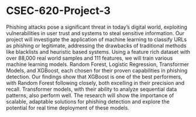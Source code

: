 # CSEC-620-Project-3

 Phishing attacks pose a significant threat in today’s digital
 world, exploiting vulnerabilities in user trust and systems to
 steal sensitive information. Our project will investigate the
 application of machine learning to classify URLs as phishing
 or legitimate, addressing the drawbacks of traditional methods
 like blacklists and heuristic based systems. Using a feature rich
 dataset with over 88,000 real world samples and 111 features,
 we will train various machine learning models. Random Forest,
 Logistic Regression, Transformer Models, and XGBoost, each
 chosen for their proven capabilities in phishing detection. Our
 findings show that XGBoost is one of the best performers,
 with Random Forest following closely, both excelling in their
 precision and recall. Transformer models, with their ability
 to analyze sequential data patterns, also perform well. The
 research will show the importance of scalable, adaptable
 solutions for phishing detection and explore the potential for
 real time deployment of these models.
